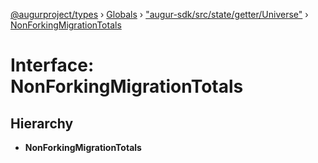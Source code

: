 [@augurproject/types](../README.md) › [Globals](../globals.md) › ["augur-sdk/src/state/getter/Universe"](../modules/_augur_sdk_src_state_getter_universe_.md) › [NonForkingMigrationTotals](_augur_sdk_src_state_getter_universe_.nonforkingmigrationtotals.md)

# Interface: NonForkingMigrationTotals

## Hierarchy

* **NonForkingMigrationTotals**
